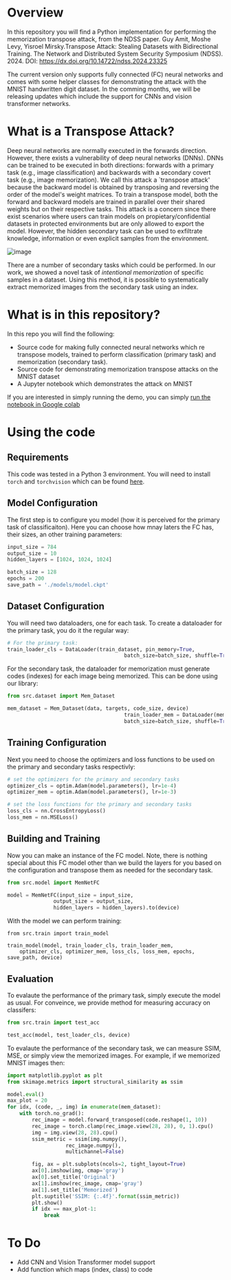 # Overview

In this repository you will find a Python implementation for performing the memorization transpose attack, from the NDSS paper.
Guy Amit, Moshe Levy, Yisroel Mirsky.Transpose Attack: Stealing Datasets with Bidirectional Training. The Network and Distributed System Security Symposium (NDSS). 2024.
DOI: https://dx.doi.org/10.14722/ndss.2024.23325

The current version only supports fully connected (FC) neural networks and comes with some helper classes for demonstrating the attack with the MNIST handwritten digit dataset. In the comming months, we will be releasing updates which include the support for CNNs and vision transformer networks. 

# What is a Transpose Attack?
Deep neural networks are normally executed in the forwards direction. However, there exists a vulnerability of deep neural networks (DNNs). DNNs can be trained to be executed in both directions: forwards with a primary task (e.g., image classification) and backwards with a secondary covert task (e.g., image memorization). We call this attack a `transpose attack' because the backward model is obtained by transposing and reversing the order of the model's weight matrices. To train a transpose model, both the forward and backward models are trained in parallel over their shared weights but on their respective tasks. This attack is a concern since there exist scenarios where users can train models on propietary/confidential datasets in protected environments but are only allowed to export the model. However, the hidden secondary task can be used to exfiltrate knowledge, information or even explicit samples from the environment.

![image](https://github.com/anony1234Q/ndss24ae/assets/138593428/67e7c6fe-08b4-41e3-89ee-b3b2e2b11b00)

There are a number of secondary tasks which could be performed. In our work, we showed a novel task of *intentional memorization* of specific samples in a dataset. Using this method, it is possible to systematically extract memorized images from the secondary task using an index.

# What is in this repository?

In this repo you will find the following:

- Source code for making fully connected neural networks which re transpose models, trained to perform classification (primary task) and memorization (secondary task).
- Source code for demonstrating memorization transpose attacks on the MNIST dataset
- A Jupyter notebook which demonstrates the attack on MNIST

If you are interested in simply running the demo, you can simply [run the notebook in Google colab](https://colab.research.google.com/drive/1iFoKCheq3UZLdPxRj0SkqvRnkUsvc-Ia?usp=sharing)

# Using the code

## Requirements
This code was tested in a Python 3 environment.
You will need to install `torch` and `torchvision` which can be found [here](https://pytorch.org/).


## Model Configuration

The first step is to configure you model (how it is perceived for the primary task of classificaiton). Here you can choose how mnay laters the FC has, their sizes, an other training parameters:

```python
input_size = 784
output_size = 10
hidden_layers = [1024, 1024, 1024]

batch_size = 128
epochs = 200
save_path = './models/model.ckpt'
```

## Dataset Configuration
You will need two dataloaders, one for each task. To create a dataloader for the primary task, you do it the regular way:
```python
# For the primary task:
train_loader_cls = DataLoader(train_dataset, pin_memory=True,
                                      batch_size=batch_size, shuffle=True)
```

For the secondary task, the dataloader for memorization must generate codes (indexes) for each image being memorized. This can be done using our library:
```python
from src.dataset import Mem_Dataset

mem_dataset = Mem_Dataset(data, targets, code_size, device)
                                      train_loader_mem = DataLoader(mem_dataset,
                                      batch_size=batch_size, shuffle=True)
```

## Training Configuration
Next you need to choose the optimizers and loss functions to be used on the primary and secondary tasks respectivly:
```python
# set the optimizers for the primary and secondary tasks
optimizer_cls = optim.Adam(model.parameters(), lr=1e-4)
optimizer_mem = optim.Adam(model.parameters(), lr=1e-3)

# set the loss functions for the primary and secondary tasks
loss_cls = nn.CrossEntropyLoss()
loss_mem = nn.MSELoss()
```

## Building and Training
Now you can make an instance of the FC model. Note, there is nothing special about this FC model other than we build the layers for you based on the configuration and transpose them as needed for the secondary task.

```python
from src.model import MemNetFC

model = MemNetFC(input_size = input_size,
               output_size = output_size,
               hidden_layers = hidden_layers).to(device)
```

With the model we can perform training:
```pytho
from src.train import train_model

train_model(model, train_loader_cls, train_loader_mem,
    optimizer_cls, optimizer_mem, loss_cls, loss_mem, epochs, save_path, device)
```

## Evaluation
To evalaute the performance of the primary task, simply execute the model as usual. For conveince, we provide method for measuring accuracy on classifers:
```python
from src.train import test_acc

test_acc(model, test_loader_cls, device)
```

To evalaute the performance of the secondary task, we can measure SSIM, MSE, or simply view the memorized images. For example, if we memorized MNIST images then:
```python
import matplotlib.pyplot as plt
from skimage.metrics import structural_similarity as ssim

model.eval()
max_plot = 20
for idx, (code, _, img) in enumerate(mem_dataset):
    with torch.no_grad():
        rec_image = model.forward_transposed(code.reshape(1, 10))
        rec_image = torch.clamp(rec_image.view(28, 28), 0, 1).cpu()
        img = img.view(28, 28).cpu()
        ssim_metric = ssim(img.numpy(),
                   rec_image.numpy(),
                   multichannel=False)

        fig, ax = plt.subplots(ncols=2, tight_layout=True)
        ax[0].imshow(img, cmap='gray')
        ax[0].set_title('Original')
        ax[1].imshow(rec_image, cmap='gray')
        ax[1].set_title('Memorized')
        plt.suptitle('SSIM: {:.4f}'.format(ssim_metric))
        plt.show()
        if idx == max_plot-1:
            break
```
# To Do

- Add CNN and Vision Transformer model support
- Add function which maps (index, class) to code
